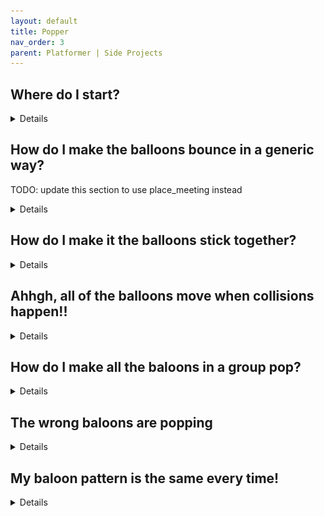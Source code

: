 ```yaml
---
layout: default
title: Popper
nav_order: 3
parent: Platformer | Side Projects
---
```



## Where do I start?

<details markdown="1">

<details data-summary="How do I implement the shooting?" markdown="1">
1. Creates objects for ``oBalloon``, ``oArrow``, ``oWall``, as well as their corresponding sprites
1. Update ``oBalloon`` to start with a random color
1. Setup ``oBalloon`` to move using ``dx`` / ``dy``, and it should start off with both set to 0
1. Make ``oArrow`` point toward the mouse
1. Update ``oArrow`` to spawn a non-moving ``oBalloon`` at the beginning, and then set it's ``dx`` / ``dy`` when the mouse is pressed
1. Update ``oArrow`` to reload the ball
1. Update ``oBalloon`` to bounce off of walls
</details>

<details data-summary="How do I implement the balloon vs balloon interactions?" markdown="1">
These are tricky, but don't worry there will be follow up FAQs
1. When a moving ``oBalloon`` collides with another ``oBalloon``, make it stop, and snap to align with the grid
1. After it checks it should check the ``oBalloon`` around it for matching colors, and if there are matches, then pop! 🎉
</details>

</details>

## How do I make the balloons bounce in a generic way?

TODO: update this section to use place_meeting instead

<details markdown="1">
We actually had this question back when making breaker as well. The quickest way is to use ``move_bounce_all(false);``, and that's perfectly fine, but you can also code it yourself. Here's the code I linked to back in breaker (but updated to include some of the syntax we've learned since then)

```
var other_wall = instance_place(x+dx, y+dy, oWall);
if(other_wall != noone){
	// I get the diff to see if we're further apart horizontally, or vertically
	var x_diff = abs(x - other_wall.x);
	var y_diff = abs(y - other_wall.y);

	// these represent the distance between the 2 centers when a horizontal or vertical collision happens
	var hor_col_dist = abs((sprite_width + other_wall.sprite_width) / 2);
	var vert_col_dist = abs((sprite_height + other_wall.sprite_height) / 2);

	// I'm applying scaling to keep the logic accurate for wide shapes
	// ex. if the ball hits the left side of the paddle, x_diff will be bigger than y_diff, but it's a vertical collision
	// So for a horizontal collision, the scaled_x_diff should be 1, and scaled_y_diff should be guarenteed to be less than 1 (hence scaled_x_diff > scaled_y_diff), also vice versa
	var scaled_x_diff = x_diff / hor_col_dist;
	var scaled_y_diff = y_diff / vert_col_dist;

	// horizontal collision
	if(scaled_x_diff >= scaled_y_diff){
		dx = (x < other_wall.x)? -abs(dx) : abs(dx);
	// vertical collision
	}else{
		dy = (y < other_wall.y)? -abs(dy) : abs(dy);
	}
}
```

This script gets kind of weird if you hit a wall exactly at a corner. It'll trigger twice, and the speed will be mirrored along both dimensions. To minimize the corner cases, you can stretch the walls in the room instead of duplicating them

> **Why go through the effort to code it myself, when Game Maker already has it for me?**: Because it's more fun🤓! Sometimes I dive into coding it from scratch by default, but that's a bad habit. The more time I spend on reinventing the wheel, the longer it will take to complete my game. BUT there will definitely be times where you're forced to do things from scratch because your requirements are slightly different, so it's a good habit to build up. For example, understanding this script, will be very helpful, when you move on to making baloons stick together. My recommendation is to code from scratch whenever the inspiration hits you while you're in the learning process, but once you're more advanced, you should avoid reinventing the wheel wherever possible

</details>

## How do I make it the balloons stick together?

<details markdown="1">
There are a couple of approaches. In my case I checked if it was a horizontal or positive collision, and then snapped the balloon to ``(x+64, y)``, ``(x-64, y)``, ``(x, y-64)``, ``(x, y+64)`` accordingly

To determine the horizontal vs positive collision, check out the bounce code, and see if you can update it for this scenario

it doesn't lock to the one that I think it should (to fix this we'd probably need to use instance_place_list)

</details>

## Ahhgh, all of the balloons move when collisions happen!!

<details markdown="1">
Yep, I hit this too. It's a catastrophically funny bug (<span id="years-of-game-maker"></span> years of Game Maker and there are still surprises)

![](../../images/platformer/popper_bug.gif)

For me this was happening because all my baloons were checking for collisions with other balloons. That meant that the collision logic was triggered for 2 balloons when the *bullet* balloon hit the [herd](https://www.answers.com/Q/What_is_a_group_of_balloons_called), and when the non-moving baloon updated it's position it triggered a chain reaction of collisions with other baloons

</details>

## How do I make all the baloons in a group pop?

<details markdown="1">

I implemented the popping by doing checks on all sides for adjacent balloons, and then if the colors matched, I'd set an alarm in those adjacent balloons to do a similar pop check on it's neighbors

After doing the checks, I'd delete the current balloons

</details>

## The wrong baloons are popping

<details markdown="1">

I mentioned how I implemented the pop check to make balloons pop in a group. After implementing it, I hit a lot of issues with the wrong balloons being triggered

Turned out it was because I was using ``instance_place(x, y, obj)`` to retrieve the neighboring balloons, and it was finding multiple

When ``instance_place(..)`` detects multiple instance, it essentially ranomdly selects which instance to return (not technically random, but it's unpredicable). I tried adjusting the collision masks to ensure that ``instance_place(..)`` only detected one, but it didn't work

We could solve this using ``instance_place_list(..)``, but that's kind of complicated. For me I managed to fix this issue by switching to ``instance_point()``. It's a very similar function but it made all my problems go away

</details>

## My baloon pattern is the same every time!

<details markdown="1">

This is because Game Maker's random functions aren't truely random. It start's with a seed, and then generates the same sequence of numbers whenever you run the game. This makes debugging easier, but it doesn't offer a lot of variety

To solve this, just make sure to call ``randomize()`` before you use any other random functions (if we had an ``oControl`` object I'd say do it there, but it doesn't really matter)

</details>
